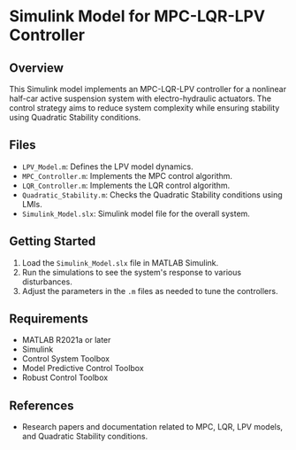 # Simulink Model for MPC-LQR-LPV Controller

## Overview
This Simulink model implements an MPC-LQR-LPV controller for a nonlinear half-car active suspension system with electro-hydraulic actuators. The control strategy aims to reduce system complexity while ensuring stability using Quadratic Stability conditions.

## Files
- `LPV_Model.m`: Defines the LPV model dynamics.
- `MPC_Controller.m`: Implements the MPC control algorithm.
- `LQR_Controller.m`: Implements the LQR control algorithm.
- `Quadratic_Stability.m`: Checks the Quadratic Stability conditions using LMIs.
- `Simulink_Model.slx`: Simulink model file for the overall system.

## Getting Started
1. Load the `Simulink_Model.slx` file in MATLAB Simulink.
2. Run the simulations to see the system's response to various disturbances.
3. Adjust the parameters in the `.m` files as needed to tune the controllers.

## Requirements
- MATLAB R2021a or later
- Simulink
- Control System Toolbox
- Model Predictive Control Toolbox
- Robust Control Toolbox

## References
- Research papers and documentation related to MPC, LQR, LPV models, and Quadratic Stability conditions.